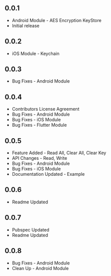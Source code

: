 ## 0.0.1

- Android Module - AES Encryption KeyStore
- Initial release

## 0.0.2

- iOS Module - Keychain

## 0.0.3

- Bug Fixes - Android Module
## 0.0.4
- Contributors License Agreement
- Bug Fixes - Android Module
- Bug Fixes - iOS Module
- Bug Fixes - Flutter Module

## 0.0.5
- Feature Added - Read All, Clear All, Clear Key
- API Changes - Read, Write
- Bug Fixes - Android Module
- Bug Fixes - iOS Module
- Documentation Updated - Example

## 0.0.6
- Readme Updated

## 0.0.7
- Pubspec Updated
- Readme Updated

## 0.0.8
- Bug Fixes - Android Module
- Clean Up - Android Module
